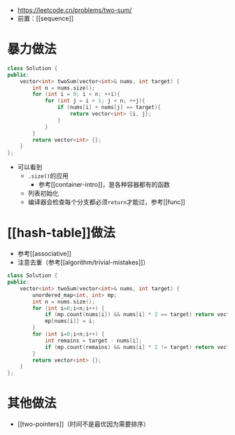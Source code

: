 - https://leetcode.cn/problems/two-sum/
- 前置：[[sequence]]
# 暴力做法
```cpp
class Solution {
public:
    vector<int> twoSum(vector<int>& nums, int target) {
        int n = nums.size();
        for (int i = 0; i < n; ++i){
            for (int j = i + 1; j < n; ++j){
                if (nums[i] + nums[j] == target){
                    return vector<int> {i, j};
                }
            }
        }
        return vector<int> {};
    }
};
```
- 可以看到
  - `.size()`的应用
    - 参考[[container-intro]]，是各种容器都有的函数
  - 列表初始化
  - 编译器会检查每个分支都必须`return`才能过，参考[[func]]
# [[hash-table]]做法
- 参考[[associative]]
- 注意去重（参考[[algorithm/trivial-mistakes]]）
```cpp
class Solution {
public:
    vector<int> twoSum(vector<int>& nums, int target) {
        unordered_map<int, int> mp;
        int n = nums.size();
        for (int i=0;i<n;i++) {
            if (mp.count(nums[i]) && nums[i] * 2 == target) return vector<int> {i, mp[nums[i]]};
            mp[nums[i]] = i;
        }
        for (int i=0;i<n;i++) {
            int remains = target - nums[i];
            if (mp.count(remains) && nums[i] * 2 != target) return vector<int> {i, mp[remains]};
        }
        return vector<int> {};
    }
};
```
# 其他做法
- [[two-pointers]]（时间不是最优因为需要排序）